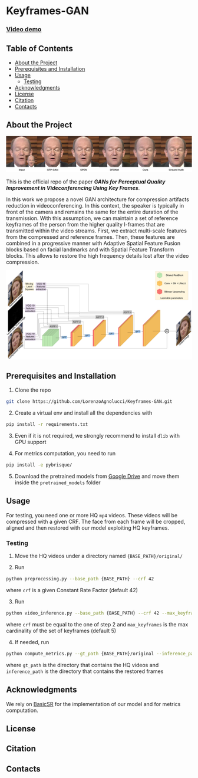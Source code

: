 # Keyframes-GAN

### [Video demo](https://drive.google.com/file/d/1BllnkDQNOLENFdF7FjEahBGWNEeY4-IC/view?usp=sharing)

## Table of Contents

* [About the Project](#about-the-project)
* [Prerequisites and Installation](#prerequisites-and-installation)
* [Usage](#usage)
  * [Testing](#testing)
* [Acknowledgments](#acknowledgments)
* [License](#license)
* [Citation](#citation)
* [Contacts](#contacts)

## About the Project
![Inference example](media/inference_example.png)

This is the official repo of the paper ***GANs for Perceptual Quality Improvement in Videconferencing Using Key Frames***.

In this work we propose a novel GAN architecture for compression artifacts reduction in videoconferencing. In this context,
the speaker is typically in front of the camera and remains the same for the entire duration of the transmission.
With this assumption, we can maintain a set of reference keyframes of the person from the higher quality I-frames that
are transmitted within the video streams. First, we extract multi-scale features from the compressed and reference frames.
Then, these features are combined in a progressive manner with Adaptive Spatial Feature Fusion blocks based on facial
landmarks and with Spatial Feature Transform blocks. This allows to restore the high frequency details lost after the
video compression.

![Architecture](media/architecture.png)

## Prerequisites and Installation
1. Clone the repo
```sh
git clone https://github.com/LorenzoAgnolucci/Keyframes-GAN.git
```


2. Create a virtual env and install all the dependencies with
```sh
pip install -r requirements.txt
```


3. Even if it is not required, we strongly recommend to install ```dlib``` with GPU support


4. For metrics computation, you need to run
```sh
pip install -e pybrisque/
```


5. Download the pretrained models from [Google Drive](https://drive.google.com/drive/folders/1Hmd7k2KuLQd-A8DYbEhSgC49DQEAKwKm?usp=sharing)
and move them inside the ```pretrained_models``` folder

   
## Usage
For testing, you need one or more HQ ```mp4``` videos. These videos will be compressed with a given CRF. The face from each frame
will be cropped, aligned and then restored with our model exploiting HQ keyframes.

### Testing
1. Move the HQ videos under a directory named ```{BASE_PATH}/original/```


2. Run
```sh
python preprocessing.py --base_path {BASE_PATH} --crf 42
```

where ```crf``` is a given Constant Rate Factor (default 42)

3. Run
```sh
python video_inference.py --base_path {BASE_PATH} --crf 42 --max_keyframes 5
```
where ```crf``` must be equal to the one of step 2 and ```max_keyframes``` is the max cardinality of the set of keyframes (default 5)

4. If needed, run
```sh
python compute_metrics.py --gt_path {BASE_PATH}/original --inference_path inference/DMSASFFNet/max_keyframes_5/LFU
```
where ```gt_path``` is the directory that contains the HQ videos and ```inference_path``` is the directory that contains the restored frames

## Acknowledgments
We rely on [BasicSR](https://github.com/xinntao/BasicSR) for the implementation of our model and for metrics computation.
## License
## Citation
## Contacts
